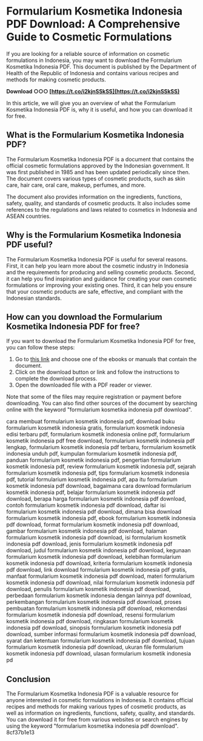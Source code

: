 # Formularium Kosmetika Indonesia PDF Download: A Comprehensive Guide to Cosmetic Formulations
 
If you are looking for a reliable source of information on cosmetic formulations in Indonesia, you may want to download the Formularium Kosmetika Indonesia PDF. This document is published by the Department of Health of the Republic of Indonesia and contains various recipes and methods for making cosmetic products.
 
**Download ○○○ [https://t.co/i2kjnSSkSS](https://t.co/i2kjnSSkSS)**


 
In this article, we will give you an overview of what the Formularium Kosmetika Indonesia PDF is, why it is useful, and how you can download it for free.
  
## What is the Formularium Kosmetika Indonesia PDF?
 
The Formularium Kosmetika Indonesia PDF is a document that contains the official cosmetic formulations approved by the Indonesian government. It was first published in 1985 and has been updated periodically since then. The document covers various types of cosmetic products, such as skin care, hair care, oral care, makeup, perfumes, and more.
 
The document also provides information on the ingredients, functions, safety, quality, and standards of cosmetic products. It also includes some references to the regulations and laws related to cosmetics in Indonesia and ASEAN countries.
  
## Why is the Formularium Kosmetika Indonesia PDF useful?
 
The Formularium Kosmetika Indonesia PDF is useful for several reasons. First, it can help you learn more about the cosmetic industry in Indonesia and the requirements for producing and selling cosmetic products. Second, it can help you find inspiration and guidance for creating your own cosmetic formulations or improving your existing ones. Third, it can help you ensure that your cosmetic products are safe, effective, and compliant with the Indonesian standards.
  
## How can you download the Formularium Kosmetika Indonesia PDF for free?
 
If you want to download the Formularium Kosmetika Indonesia PDF for free, you can follow these steps:
 
1. Go to [this link](https://thebookee.net/do/download-formularium-kosmetika-indonesia) and choose one of the ebooks or manuals that contain the document.
2. Click on the download button or link and follow the instructions to complete the download process.
3. Open the downloaded file with a PDF reader or viewer.

Note that some of the files may require registration or payment before downloading. You can also find other sources of the document by searching online with the keyword "formularium kosmetika indonesia pdf download".
 
cara membuat formularium kosmetik indonesia pdf,  download buku formularium kosmetik indonesia gratis,  formularium kosmetik indonesia edisi terbaru pdf,  formularium kosmetik indonesia online pdf,  formularium kosmetik indonesia pdf free download,  formularium kosmetik indonesia pdf lengkap,  formularium kosmetik indonesia pdf terbaru,  formularium kosmetik indonesia unduh pdf,  kumpulan formularium kosmetik indonesia pdf,  panduan formularium kosmetik indonesia pdf,  pengertian formularium kosmetik indonesia pdf,  review formularium kosmetik indonesia pdf,  sejarah formularium kosmetik indonesia pdf,  tips formularium kosmetik indonesia pdf,  tutorial formularium kosmetik indonesia pdf,  apa itu formularium kosmetik indonesia pdf download,  bagaimana cara download formularium kosmetik indonesia pdf,  belajar formularium kosmetik indonesia pdf download,  berapa harga formularium kosmetik indonesia pdf download,  contoh formularium kosmetik indonesia pdf download,  daftar isi formularium kosmetik indonesia pdf download,  dimana bisa download formularium kosmetik indonesia pdf,  ebook formularium kosmetik indonesia pdf download,  format formularium kosmetik indonesia pdf download,  gambar formularium kosmetik indonesia pdf download,  halaman formularium kosmetik indonesia pdf download,  isi formularium kosmetik indonesia pdf download,  jenis formularium kosmetik indonesia pdf download,  judul formularium kosmetik indonesia pdf download,  kegunaan formularium kosmetik indonesia pdf download,  kelebihan formularium kosmetik indonesia pdf download,  kriteria formularium kosmetik indonesia pdf download,  link download formularium kosmetik indonesia pdf gratis,  manfaat formularium kosmetik indonesia pdf download,  materi formularium kosmetik indonesia pdf download,  nilai formularium kosmetik indonesia pdf download,  penulis formularium kosmetik indonesia pdf download,  perbedaan formularium kosmetik indonesia dengan lainnya pdf download,  perkembangan formularium kosmetik indonesia pdf download,  proses pembuatan formularium kosmetik indonesia pdf download,  rekomendasi formularium kosmetik indonesia pdf download,  resensi formularium kosmetik indonesia pdf download,  ringkasan formularium kosmetik indonesia pdf download,  sinopsis formularium kosmetik indonesia pdf download,  sumber informasi formularium kosmetik indonesia pdf download,  syarat dan ketentuan formularium kosmetik indonesia pdf download,  tujuan formularium kosmetik indonesia pdf download,  ukuran file formularium kosmetik indonesia pdf download,  ulasan formularium kosmetik indonesia pd
  
## Conclusion
 
The Formularium Kosmetika Indonesia PDF is a valuable resource for anyone interested in cosmetic formulations in Indonesia. It contains official recipes and methods for making various types of cosmetic products, as well as information on ingredients, functions, safety, quality, and standards. You can download it for free from various websites or search engines by using the keyword "formularium kosmetika indonesia pdf download".
 8cf37b1e13
 
